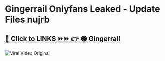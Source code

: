 
 # Gingerrail Onlyfans Leaked - Update Files nujrb

## <h2><a href="https://clipsfans.com/Gingerrail&ref=git">🔗 Click to LINKS ⏩⏩ 👉 🟢 Gingerrail </a></h2>

<a href="https://clipsfans.com/Gingerrail&ref=git" rel="nofollow" data-target="animated-image.originalLink"><img src="https://i.ibb.co.com/xMMVF88/686577567.gif" alt="Viral Video Original" style="max-width: 100%; display: inline-block;" data-target="animated-image.originalImage"></a>


